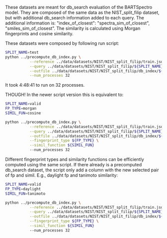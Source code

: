 These datasets are meant for db_search evaluation of the BARTSpectro model. They are composed of the same data as the NIST_split_filip dataset, but with additional db_search information added to each query. The additional information is: "index_of_closest": "spectra_sim_of_closest", "smiles_sim_of_closest". The similarity is calculated using Morgan fingerprints and cosine similarity.

These datasets were composed by following run script:

```bash
SPLIT_NAME=test
python ../precompute_db_index.py \
           --reference ../data/datasets/NIST/NIST_split_filip/train.jsonl \
           --query ../data/datasets/NIST/NIST_split_filip/${SPLIT_NAME}.jsonl \
           --outfile ../data/datasets/NIST/NIST_split_filip/db_index/${SPLIT_NAME}_with_db_index.jsonl \
           --num_processes 32
```

It took 4:48:41 to run on 32 processes.

THOUGH!
In the newer script version this is equivalent to:
```bash
SPLIT_NAME=valid
FP_TYPE=morgan
SIMIL_FUN=cosine

python ../precompute_db_index.py \
           --reference ../data/datasets/NIST/NIST_split_filip/train.jsonl \
           --query ../data/datasets/NIST/NIST_split_filip/${SPLIT_NAME}.jsonl \
           --outfile ../data/datasets/NIST/NIST_split_filip/db_index/${SPLIT_NAME}_with_db_index.jsonl \
           --fingerprint_type ${FP_TYPE} \
           --simil_function ${SIMIL_FUN}
           --num_processes 32
```

Different fingerprint types and similarity functions can be efficiently computed using the same script. If there already is a precomputed db_search dataset, the script only add a column with the new selected pair of fp and simil. E.g., daylight fp and tanimoto similarity:

```bash
SPLIT_NAME=valid
FP_TYPE=daylight
SIMIL_FUN=tanimoto

python ../precompute_db_index.py \
           --reference ../data/datasets/NIST/NIST_split_filip/train.jsonl \
           --query ../data/datasets/NIST/NIST_split_filip/${SPLIT_NAME}.jsonl \
           --outfile ../data/datasets/NIST/NIST_split_filip/db_index/${SPLIT_NAME}_with_db_index.jsonl \
           --fingerprint_type ${FP_TYPE} \
           --simil_function ${SIMIL_FUN}
           --num_processes 32
```
